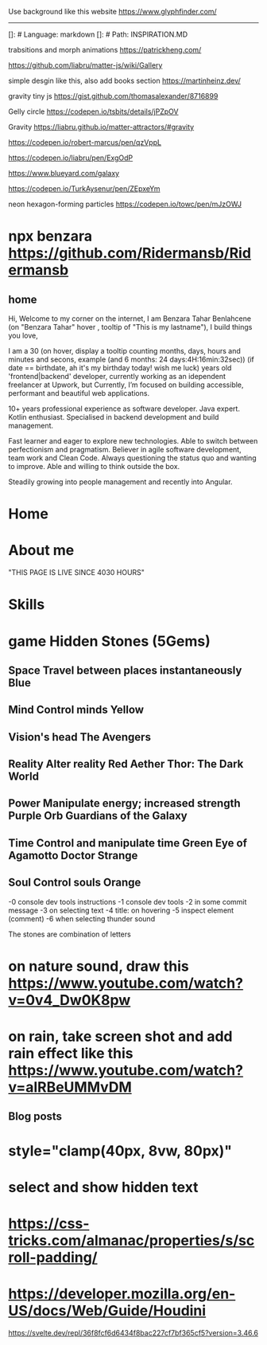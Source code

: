 Use background like this website
https://www.glyphfinder.com/

---

[]: # Language: markdown
[]: # Path: INSPIRATION.MD

trabsitions and morph animations
https://patrickheng.com/

https://github.com/liabru/matter-js/wiki/Gallery

simple desgin like this, also add books section
https://martinheinz.dev/

gravity tiny js
https://gist.github.com/thomasalexander/8716899

Gelly circle
https://codepen.io/tsbits/details/jPZpOV

Gravity
https://liabru.github.io/matter-attractors/#gravity

https://codepen.io/robert-marcus/pen/qzVppL

https://codepen.io/liabru/pen/ExgOdP

https://www.blueyard.com/galaxy

https://codepen.io/TurkAysenur/pen/ZEpxeYm

neon hexagon-forming particles https://codepen.io/towc/pen/mJzOWJ

# npx benzara https://github.com/Ridermansb/Ridermansb

## home

Hi, Welcome to my corner on the internet, I am
Benzara Tahar Benlahcene (on "Benzara Tahar" hover , tooltip of "This is my lastname"), I build things you love,

I am a 30 (on hover, display a tooltip counting months, days, hours and minutes and secons, example (and 6 months: 24 days:4H:16min:32sec))
(if date == birthdate, ah it's my birthday today! wish me luck)
years old 'frontend|backend' developer, currently working as an idependent freelancer at Upwork, but Currently, I’m focused on building accessible, performant and beautiful web applications.

10+ years professional experience as software developer. Java expert. Kotlin enthusiast. Specialised in backend development and build management.

Fast learner and eager to explore new technologies. Able to switch between perfectionism and pragmatism. Believer in agile software development, team work and Clean Code. Always questioning the status quo and wanting to improve. Able and willing to think outside the box.

Steadily growing into people management and recently into Angular.

# Home

# About me

"THIS PAGE IS LIVE SINCE 4030 HOURS"

# Skills

# game Hidden Stones (5Gems)

## Space Travel between places instantaneously Blue

## Mind Control minds Yellow

## Vision's head The Avengers

## Reality Alter reality Red Aether Thor: The Dark World

## Power Manipulate energy; increased strength Purple Orb Guardians of the Galaxy

## Time Control and manipulate time Green Eye of Agamotto Doctor Strange

## Soul Control souls Orange

-0 console dev tools instructions
-1 console dev tools
-2 in some commit message
-3 on selecting text
-4 title: on hovering
-5 inspect element (comment)
-6 when selecting thunder sound

The stones are combination of letters

# on nature sound, draw this https://www.youtube.com/watch?v=0v4_Dw0K8pw

# on rain, take screen shot and add rain effect like this https://www.youtube.com/watch?v=alRBeUMMvDM

## Blog posts

# style="clamp(40px, 8vw, 80px)"

# select and show hidden text

# https://css-tricks.com/almanac/properties/s/scroll-padding/

# https://developer.mozilla.org/en-US/docs/Web/Guide/Houdini

https://svelte.dev/repl/36f8fcf6d6434f8bac227cf7bf365cf5?version=3.46.6
